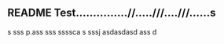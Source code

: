 ## README Test...............//.....///....///......s
s
sss
p.ass
sss
ssssca
s
sssj
asdasdasd
ass
d
